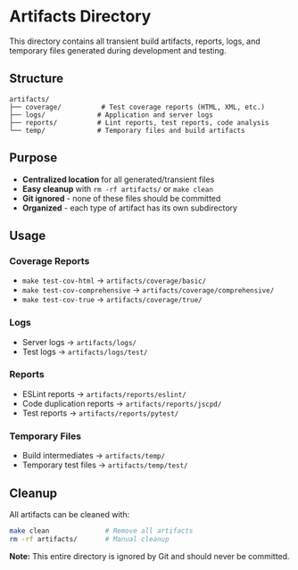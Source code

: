# Artifacts Directory

This directory contains all transient build artifacts, reports, logs, and temporary files generated during development and testing.

## Structure

```
artifacts/
├── coverage/          # Test coverage reports (HTML, XML, etc.)
├── logs/             # Application and server logs
├── reports/          # Lint reports, test reports, code analysis
└── temp/             # Temporary files and build artifacts
```

## Purpose

- **Centralized location** for all generated/transient files
- **Easy cleanup** with `rm -rf artifacts/` or `make clean`
- **Git ignored** - none of these files should be committed
- **Organized** - each type of artifact has its own subdirectory

## Usage

### Coverage Reports
- `make test-cov-html` → `artifacts/coverage/basic/`
- `make test-cov-comprehensive` → `artifacts/coverage/comprehensive/`
- `make test-cov-true` → `artifacts/coverage/true/`

### Logs
- Server logs → `artifacts/logs/`
- Test logs → `artifacts/logs/test/`

### Reports
- ESLint reports → `artifacts/reports/eslint/`
- Code duplication reports → `artifacts/reports/jscpd/`
- Test reports → `artifacts/reports/pytest/`

### Temporary Files
- Build intermediates → `artifacts/temp/`
- Temporary test files → `artifacts/temp/test/`

## Cleanup

All artifacts can be cleaned with:
```bash
make clean              # Remove all artifacts
rm -rf artifacts/       # Manual cleanup
```

**Note:** This entire directory is ignored by Git and should never be committed.
